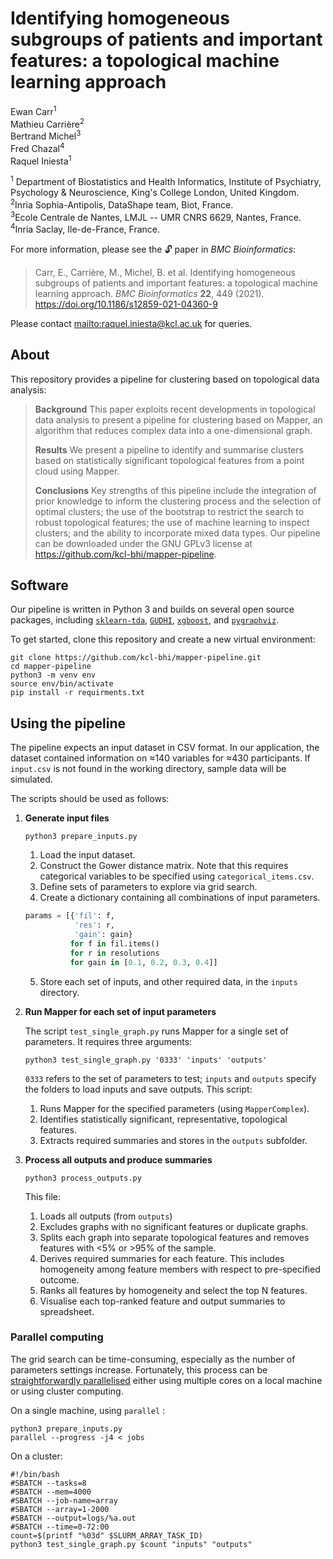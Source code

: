 # Identifying homogeneous subgroups of patients and important features: a topological machine learning approach

Ewan Carr<sup>1</sup>  
Mathieu Carrière<sup>2</sup>  
Bertrand Michel<sup>3</sup>  
Fred Chazal<sup>4</sup>  
Raquel Iniesta<sup>1</sup>  

<sup>1</sup> Department of Biostatistics and Health Informatics,
Institute of Psychiatry, Psychology \& Neuroscience, King's College London, United Kingdom.  
<sup>2</sup>Inria Sophia-Antipolis, DataShape team, Biot, France.  
<sup>3</sup>Ecole Centrale de Nantes, LMJL -- UMR CNRS 6629, Nantes, France.  
<sup>4</sup>Inria Saclay, Ile-de-France, France.  

For more information, please see the 🔓 paper in *BMC Bioinformatics*:

> Carr, E., Carrière, M., Michel, B. et al. Identifying homogeneous subgroups
> of patients and important features: a topological machine learning approach.
> *BMC Bioinformatics* **22**, 449 (2021). <https://doi.org/10.1186/s12859-021-04360-9>

Please contact <mailto:raquel.iniesta@kcl.ac.uk> for queries.

## About

This repository provides a pipeline for clustering based on topological data
analysis:

> **Background**
> This paper exploits recent developments in topological data analysis to present
> a pipeline for clustering based on Mapper, an algorithm that reduces complex
> data into a one-dimensional graph.
> 
> **Results**
> We present a pipeline to identify and summarise clusters based on statistically
> significant topological features from a point cloud using Mapper.
> 
> **Conclusions**
> Key strengths of this pipeline include the integration of prior knowledge to
> inform the clustering process and the selection of optimal clusters; the use of
> the bootstrap to restrict the search to robust topological features; the use of
> machine learning to inspect clusters; and the ability to incorporate mixed data
> types. Our pipeline can be downloaded under the GNU GPLv3 license at
> <https://github.com/kcl-bhi/mapper-pipeline>.


## Software

Our pipeline is written in Python 3 and builds on several open source packages,
including [`sklearn-tda`](https://github.com/MathieuCarriere/sklearn-tda),
[`GUDHI`](https://gudhi.inria.fr/python/latest/),
[`xgboost`](https://xgboost.readthedocs.io/en/latest/), and
[`pygraphviz`](https://pygraphviz.github.io/).

To get started, clone this repository and create a new virtual environment:

```
git clone https://github.com/kcl-bhi/mapper-pipeline.git
cd mapper-pipeline
python3 -m venv env
source env/bin/activate
pip install -r requirments.txt
```

## Using the pipeline

The pipeline expects an input dataset in CSV format. In our application, the
dataset contained information on ≈140 variables for ≈430 participants. If
`input.csv` is not found in the working directory, sample data will be
simulated.

The scripts should be used as follows:

1. **Generate input files** 

   ```{bash}
   python3 prepare_inputs.py
   ```
    1. Load the input dataset.
    2. Construct the Gower distance matrix. Note that this requires 
       categorical variables to be specified using `categorical_items.csv`.
    3. Define sets of parameters to explore via grid search.
    4. Create a dictionary containing all combinations of input parameters.

    ```python
    params = [{'fil': f,
               'res': r,
               'gain': gain}
              for f in fil.items()
              for r in resolutions
              for gain in [0.1, 0.2, 0.3, 0.4]]
     ```

    5. Store each set of inputs, and other required data, in the `inputs`
       directory.

2. **Run Mapper for each set of input parameters**

   The script `test_single_graph.py` runs Mapper for a single set of
   parameters. It requires three arguments:

   ```{bash}
   python3 test_single_graph.py '0333' 'inputs' 'outputs'
   ```

   `0333` refers to the set of parameters to test; `inputs` and `outputs`
   specify the folders to load inputs and save outputs. This script:

    1. Runs Mapper for the specified parameters (using `MapperComplex`).
    2. Identifies statistically significant, representative, topological features.
    3. Extracts required summaries and stores in the `outputs` subfolder.

3. **Process all outputs and produce summaries**

   ```{bash}
   python3 process_outputs.py
   ```

   This file:

   1. Loads all outputs (from `outputs`)
   2. Excludes graphs with no significant features or duplicate graphs.
   3. Splits each graph into separate topological features and removes features 
      with <5% or >95% of the sample.
   4. Derives required summaries for each feature. This includes homogeneity
      among feature members with respect to pre-specified outcome.
   5. Ranks all features by homogeneity and select the top N features.
   6. Visualise each top-ranked feature and output summaries to spreadsheet.

### Parallel computing

The grid search can be time-consuming, especially as the number of parameters
settings increase. Fortunately, this process can be [straightforwardly
parallelised](https://en.wikipedia.org/wiki/Embarrassingly_parallel) either
using multiple cores on a local machine or using cluster computing.

On a single machine, using `parallel` :  

```{bash}
python3 prepare_inputs.py
parallel --progress -j4 < jobs
```

On a cluster:

```{bash}
#!/bin/bash
#SBATCH --tasks=8
#SBATCH --mem=4000
#SBATCH --job-name=array
#SBATCH --array=1-2000
#SBATCH --output=logs/%a.out
#SBATCH --time=0-72:00
count=$(printf "%03d" $SLURM_ARRAY_TASK_ID)
python3 test_single_graph.py $count "inputs" "outputs"
```
